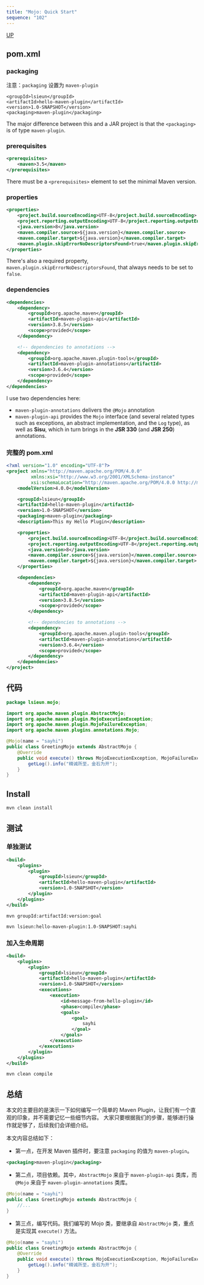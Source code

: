 ```yaml
---
title: "Mojo: Quick Start"
sequence: "102"
---
```


[UP](/maven.html)


## pom.xml

### packaging

注意：`packaging` 设置为 `maven-plugin`

```text
<groupId>lsieun</groupId>
<artifactId>hello-maven-plugin</artifactId>
<version>1.0-SNAPSHOT</version>
<packaging>maven-plugin</packaging>
```

The major difference between this and a JAR project is that the `<packaging>` is of type `maven-plugin`.

### prerequisites

```xml
<prerequisites>
    <maven>3.5</maven>
</prerequisites>
```

There must be a `<prerequisites>` element to set the minimal Maven version.

### properties

```xml
<properties>
    <project.build.sourceEncoding>UTF-8</project.build.sourceEncoding>
    <project.reporting.outputEncoding>UTF-8</project.reporting.outputEncoding>
    <java.version>8</java.version>
    <maven.compiler.source>${java.version}</maven.compiler.source>
    <maven.compiler.target>${java.version}</maven.compiler.target>
    <maven.plugin.skipErrorNoDescriptorsFound>true</maven.plugin.skipErrorNoDescriptorsFound>
</properties>
```

There's also a required property, `maven.plugin.skipErrorNoDescriptorsFound`, that always needs to be set to `false`.

### dependencies

```xml
<dependencies>
    <dependency>
        <groupId>org.apache.maven</groupId>
        <artifactId>maven-plugin-api</artifactId>
        <version>3.8.5</version>
        <scope>provided</scope>
    </dependency>

    <!-- dependencies to annotations -->
    <dependency>
        <groupId>org.apache.maven.plugin-tools</groupId>
        <artifactId>maven-plugin-annotations</artifactId>
        <version>3.6.4</version>
        <scope>provided</scope>
    </dependency>
</dependencies>
```

I use two dependencies here: 

- `maven-plugin-annotations` delivers the `@Mojo` annotation
- `maven-plugin-api` provides the `Mojo` interface
  (and several related types such as exceptions, an abstract implementation, and the `Log` type),
  as well as **Sisu**, which in turn brings in the **JSR 330** (and **JSR 250**) annotations.

### 完整的 pom.xml

```xml
<?xml version="1.0" encoding="UTF-8"?>
<project xmlns="http://maven.apache.org/POM/4.0.0"
         xmlns:xsi="http://www.w3.org/2001/XMLSchema-instance"
         xsi:schemaLocation="http://maven.apache.org/POM/4.0.0 http://maven.apache.org/xsd/maven-4.0.0.xsd">
    <modelVersion>4.0.0</modelVersion>

    <groupId>lsieun</groupId>
    <artifactId>hello-maven-plugin</artifactId>
    <version>1.0-SNAPSHOT</version>
    <packaging>maven-plugin</packaging>
    <description>This my Hello Plugin</description>

    <properties>
        <project.build.sourceEncoding>UTF-8</project.build.sourceEncoding>
        <project.reporting.outputEncoding>UTF-8</project.reporting.outputEncoding>
        <java.version>8</java.version>
        <maven.compiler.source>${java.version}</maven.compiler.source>
        <maven.compiler.target>${java.version}</maven.compiler.target>
    </properties>

    <dependencies>
        <dependency>
            <groupId>org.apache.maven</groupId>
            <artifactId>maven-plugin-api</artifactId>
            <version>3.8.5</version>
            <scope>provided</scope>
        </dependency>

        <!-- dependencies to annotations -->
        <dependency>
            <groupId>org.apache.maven.plugin-tools</groupId>
            <artifactId>maven-plugin-annotations</artifactId>
            <version>3.6.4</version>
            <scope>provided</scope>
        </dependency>
    </dependencies>
</project>
```

## 代码

```java
package lsieun.mojo;

import org.apache.maven.plugin.AbstractMojo;
import org.apache.maven.plugin.MojoExecutionException;
import org.apache.maven.plugin.MojoFailureException;
import org.apache.maven.plugins.annotations.Mojo;

@Mojo(name = "sayhi")
public class GreetingMojo extends AbstractMojo {
    @Override
    public void execute() throws MojoExecutionException, MojoFailureException {
        getLog().info("精诚所至，金石为开");
    }
}
```

## Install

```text
mvn clean install
```

## 测试

### 单独测试

```xml
<build>
    <plugins>
        <plugin>
            <groupId>lsieun</groupId>
            <artifactId>hello-maven-plugin</artifactId>
            <version>1.0-SNAPSHOT</version>
        </plugin>
    </plugins>
</build>
```

```text
mvn groupId:artifactId:version:goal
```

```text
mvn lsieun:hello-maven-plugin:1.0-SNAPSHOT:sayhi
```

### 加入生命周期

```xml
<build>
    <plugins>
        <plugin>
            <groupId>lsieun</groupId>
            <artifactId>hello-maven-plugin</artifactId>
            <version>1.0-SNAPSHOT</version>
            <executions>
                <execution>
                    <id>message-from-hello-plugin</id>
                    <phase>compile</phase>
                    <goals>
                        <goal>
                            sayhi
                        </goal>
                    </goals>
                </execution>
            </executions>
        </plugin>
    </plugins>
</build>
```

```text
mvn clean compile
```

## 总结

本文的主要目的是演示一下如何编写一个简单的 Maven Plugin，让我们有一个直观的印象，并不需要记忆一些细节内容。
大家只要根据我们的步骤，能够进行操作就足够了，后续我们会详细介绍。

本文内容总结如下：

- 第一点，在开发 Maven 插件时，要注意 `packaging` 的值为 `maven-plugin`。

```xml
<packaging>maven-plugin</packaging>
```

- 第二点，项目依赖。其中，`AbstractMojo` 来自于 `maven-plugin-api` 类库，而 `@Mojo` 来自于 `maven-plugin-annotations` 类库。

```java
@Mojo(name = "sayhi")
public class GreetingMojo extends AbstractMojo {
    //...
}
```

- 第三点，编写代码。我们编写的 Mojo 类，要继承自 `AbstractMojo` 类，重点是实现其 `execute()` 方法。

```java
@Mojo(name = "sayhi")
public class GreetingMojo extends AbstractMojo {
    @Override
    public void execute() throws MojoExecutionException, MojoFailureException {
        getLog().info("精诚所至，金石为开");
    }
}
```
